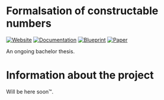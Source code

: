 # Formalsation of constructable numbers 

[![Website](https://img.shields.io/badge/Website-ready-green)](https://Louis-Le-Grand.github.io/Formalisation-of-constructable-numbers) [![Documentation](https://img.shields.io/badge/Documentation-passing-green)](https://Louis-Le-Grand.github.io/Formalisation-of-constructable-numbers/docs) [![Blueprint](https://img.shields.io/badge/Blueprint-WIP-blue)](https://Louis-Le-Grand.github.io/Formalisation-of-constructable-numbers)  [![Paper](https://img.shields.io/badge/Paper-WIP-blue)](https://www.youtube.com/watch?v=dQw4w9WgXcQ) 

An ongoing bachelor thesis.

# Information about the project

Will be here soon™️.

